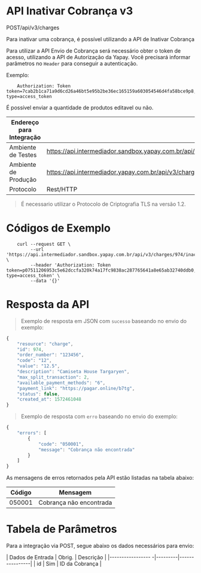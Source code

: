 # API Inativar Cobrança v3

<span class="post">POST</span><span class="beforePost">/api/v3/charges</span>

Para inativar uma cobrança, é possível utilizando a API de Inativar Cobrança

Para utilizar a API Envio de Cobrança será necessário obter o token de acesso, utilizando a API de Autorização da Yapay. Você precisará informar parâmetros no `Header` para conseguir a autenticação.

Exemplo:

```
    Authorization: Token token=7cab2b1ca71a9d6cd26a46bt5e95b2be36ec165159a603054546d4fa58bce9p8, type=access_token
```


É possível enviar a quantidade de produtos editavel ou não.


| Endereço para Integração |                                                                               |
|--------------------------|-------------------------------------------------------------------------------|
| Ambiente de Testes       | https://api.intermediador.sandbox.yapay.com.br/api/v3/charges/:id/inactivate |
| Ambiente de Produção     | https://api.intermediador.yapay.com.br/api/v3/charges/:id/inactivate         |
| Protocolo                | Rest/HTTP                                                                     |

> É necessario utilizar o Protocolo de Criptografia TLS na versão 1.2. 

# Códigos de Exemplo


```curl
    curl --request GET \
         --url 'https://api.intermediador.sandbox.yapay.com.br/api/v3/charges/974/inactivate' \
         --header 'Authorization: Token token=p07511206953c5e62dccfa320k74a17fc9838ac287765641a8e65ab32740ddb0, type=access_token' \
         --data '{}'
```


# Resposta da API

> Exemplo de resposta em JSON com `sucesso` baseando no envio do exemplo:

```javascript
{
    "resource": "charge",
    "id": 974,
    "order_number": "123456",
    "code": "12",
    "value": "12.5",
    "description": "Camiseta House Targaryen",
    "max_split_transaction": 2,
    "available_payment_methods": "6",
    "payment_link": "https://pagar.online/b7tg",
    "status": false,
    "created_at": 1572461048
}
```


> Exemplo de resposta com `erro` baseando no envio do exemplo:


```javascript
{
    "errors": [
        {
            "code": "050001",
            "message": "Cobrança não encontrada"
        }
    ]
}
```



As mensagens de erros retornados pela API estão listadas na tabela abaixo:

| Código    |  Mensagem               |
|-----------|-------------------------|
| 050001	  | Cobrança não encontrada |




# Tabela de Parâmetros

Para a integração via <span class="post">POST</span>, segue abaixo os dados necessários para envio:

| Dados de Entrada  |	Obrig.  |	Descrição      |
|----------------- -|---------|----------------|
| id                |	Sim     | ID da Cobrança |



